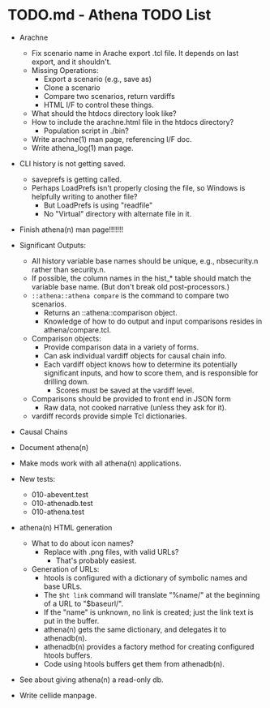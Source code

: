 # TODO.md - Athena TODO List

- Arachne
  - Fix scenario name in Arache export .tcl file.  It depends on last 
    export, and it shouldn't.
  - Missing Operations:
    - Export a scenario (e.g., save as)
    - Clone a scenario
    - Compare two scenarios, return vardiffs
    - HTML I/F to control these things.
  - What should the htdocs directory look like?
  - How to include the arachne.html file in the htdocs directory?
    - Population script in ./bin?
  - Write arachne(1) man page, referencing I/F doc.
  - Write athena_log(1) man page.
- CLI history is not getting saved.
  - saveprefs is getting called.
  - Perhaps LoadPrefs isn't properly closing the file, so Windows is 
    helpfully writing to another file?
    - But LoadPrefs is using "readfile"
    - No "Virtual" directory with alternate file in it.
- Finish athena(n) man page!!!!!!!
- Significant Outputs:
  - All history variable base names should be unique, e.g., nbsecurity.n rather
    than security.n.
  - If possible, the column names in the hist_* table should match the 
    variable base name.  (But don't break old post-processors.)
  - `::athena::athena compare` is the command to compare two scenarios. 
    - Returns an ::athena::comparison object.
    - Knowledge of how to do output and input comparisons resides in 
      athena/compare.tcl.
  - Comparison objects:
    - Provide comparison data in a variety of forms.
    - Can ask individual vardiff objects for causal chain info.
    - Each vardiff object knows how to determine its potentially significant
      inputs, and how to score them, and is responsible for drilling down.
      - Scores must be saved at the vardiff level. 
  - Comparisons should be provided to front end in JSON form
    - Raw data, not cooked narrative (unless they ask for it).
  - vardiff records provide simple Tcl dictionaries.
- Causal Chains


- Document athena(n)
- Make mods work with all athena(n) applications.
- New tests:
  - 010-abevent.test
  - 010-athenadb.test
  - 010-athena.test
- athena(n) HTML generation
  - What to do about icon names?
    - Replace with .png files, with valid URLs?
      - That's probably easiest.
  - Generation of URLs:
    - htools is configured with a dictionary of symbolic names and base URLs.
    - The `$ht link` command will translate "%name/" at the beginning of a
      URL to "$baseurl/".
    - If the "name" is unknown, no link is created; just the link text is
      put in the buffer.
    - athena(n) gets the same dictionary, and delegates it to athenadb(n).
    - athenadb(n) provides a factory method for creating configured htools
      buffers.
    - Code using htools buffers get them from athenadb(n).
- See about giving athena(n) a read-only db.
- Write cellide manpage.



